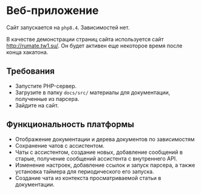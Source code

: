 # Веб-приложение
Сайт запускается на `php8.4`. Зависимостей нет.

В качестве демонстрации страниц сайта используется сайт http://rumate.tw1.su/. Он будет активен еще некоторое время после конца хакатона.
## Требования
* Запустите PHP-сервер.
* Загрузите в папку `docs/src/` материалы для документации, полученные из парсера.
* Зайдите на сайт.

## Функциональность платформы
* Отображение документации и дерева документов по зависимостям
* Сохранение чатов с ассистентом.
* Чаты с ассистентом, создание новых, добавление сообщений в старые, получение сообщений ассистента с внутреннего API.
* Изменение настроек, добавление ссылок и запуск парсера, а также установка таймера для периодического его запуска.
* Создание чата из контекста просматриваемой статьи в документации.